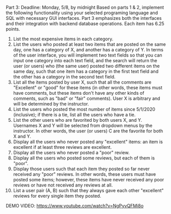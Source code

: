 Part 3: Deadline: Monday, 5/8, by midnight
Based on parts 1 & 2, implement the following functionality using your selected programing language
and SQL with necessary GUI interfaces. Part 3 emphasizes both the interfaces and their integration
with backend database operations. Each item has 6.25 points.
1. List the most expensive items in each category.
2. List the users who posted at least two items that are posted on the same day, one has a category
of X, and another has a category of Y. In terms of the user interface, you will implement two
text fields so that you can input one category into each text field, and the search will return the
user (or users) who (the same user) posted two different items on the same day, such that one
item has a category in the first text field and the other has a category in the second text field.
3. List all the items posted by user X, such that all the comments are "Excellent" or "good" for
these items (in other words, these items must have comments, but these items don't have any
other kinds of comments, such as "bad" or "fair" comments). User X is arbitrary and will be
determined by the instructor.
4. List the users who posted the most number of items since 5/1/2020 (inclusive); if there is a tie,
list all the users who have a tie.
5. List the other users who are favorited by both users X, and Y. Usernames X and Y will be
selected from dropdown menus by the instructor. In other words, the user (or users) C are the
favorite for both X and Y.
6. Display all the users who never posted any "excellent" items: an item is excellent if at least
three reviews are excellent.
7. Display all the users who never posted a "poor" review.
8. Display all the users who posted some reviews, but each of them is "poor".
9. Display those users such that each item they posted so far never received any "poor" reviews.
In other words, these users must have posted some items; however, these items have never
received any poor reviews or have not received any reviews at all.
10. List a user pair (A, B) such that they always gave each other "excellent" reviews for every single
item they posted.


DEMO VIDEO: https://www.youtube.com/watch?v=NgPyvQFMi8o